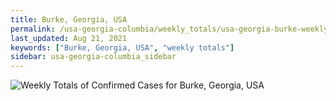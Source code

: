 ```yaml
---
title: Burke, Georgia, USA
permalink: /usa-georgia-columbia/weekly_totals/usa-georgia-burke-weekly_totals.html
last_updated: Aug 21, 2021
keywords: ["Burke, Georgia, USA", "weekly totals"]
sidebar: usa-georgia-columbia_sidebar
---
```


![Weekly Totals of Confirmed Cases for Burke, Georgia, USA](/covid_tracker/images/graphs/usa-georgia-burke-weekly_totals_graph.png)
